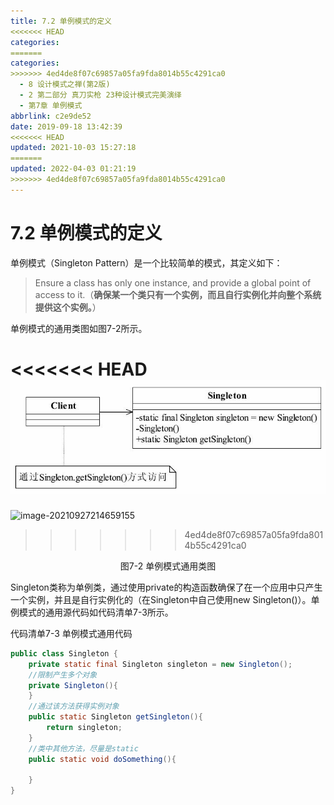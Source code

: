 ```yaml
---
title: 7.2 单例模式的定义
<<<<<<< HEAD
categories:
=======
categories: 
>>>>>>> 4ed4de8f07c69857a05fa9fda8014b55c4291ca0
  - 8 设计模式之禅(第2版)
  - 2 第二部分 真刀实枪 23种设计模式完美演绎
  - 第7章 单例模式
abbrlink: c2e9de52
date: 2019-09-18 13:42:39
<<<<<<< HEAD
updated: 2021-10-03 15:27:18
=======
updated: 2022-04-03 01:21:19
>>>>>>> 4ed4de8f07c69857a05fa9fda8014b55c4291ca0
---
```

# 7.2 单例模式的定义 #
单例模式（Singleton Pattern）是一个比较简单的模式，其定义如下：
> Ensure a class has only one instance, and provide a global point of access to it.（**确保某一个类只有一个实例，而且自行实例化并向整个系统提供这个实例。**）

单例模式的通用类图如图7-2所示。

<<<<<<< HEAD
![image-20210927214659155](https://raw.githubusercontent.com/lanlan2017/images/master/Blog/Sum/20210927214659.png)
=======
![image-20210927214659155](https://gitee.com/XiaoLan223/images/raw/master/Blog/Sum/20210927214659.png)
>>>>>>> 4ed4de8f07c69857a05fa9fda8014b55c4291ca0

<center>图7-2 单例模式通用类图</center>

Singleton类称为单例类，通过使用private的构造函数确保了在一个应用中只产生一个实例，并且是自行实例化的（在Singleton中自己使用new Singleton()）。单例模式的通用源代码如代码清单7-3所示。

代码清单7-3 单例模式通用代码

```java
public class Singleton {
    private static final Singleton singleton = new Singleton();
    //限制产生多个对象
    private Singleton(){
    }
    //通过该方法获得实例对象
    public static Singleton getSingleton(){
        return singleton;
    }
    //类中其他方法，尽量是static
    public static void doSomething(){
        
    }
}
```


